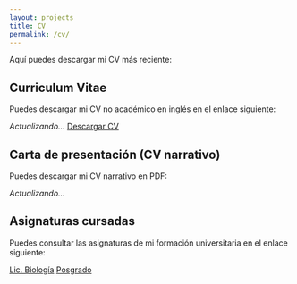 ```yaml
---
layout: projects
title: CV
permalink: /cv/
---
```


Aquí puedes descargar mi CV más reciente:

## Curriculum Vitae

Puedes descargar mi CV no académico en inglés en el enlace siguiente:

*Actualizando...*
[Descargar CV](assets/files/AlbaFernandezSanles_CV_202509_noacad_eng.pdf)

## Carta de presentación (CV narrativo)

Puedes descargar mi CV narrativo en PDF:

*Actualizando...*

## Asignaturas cursadas

Puedes consultar las asignaturas de mi formación universitaria en el enlace siguiente:

[Lic. Biología](/cv/asignaturas)
[Posgrado]()
